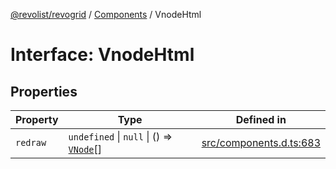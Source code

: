 [@revolist/revogrid](README.md) / [Components](Namespace.Components.md) / VnodeHtml

# Interface: VnodeHtml

## Properties

| Property | Type | Defined in |
| ------ | ------ | ------ |
| `redraw` | `undefined` \| `null` \| () => [`VNode`](Interface.VNode.md)[] | [src/components.d.ts:683](https://github.com/revolist/revogrid/blob/0ab93afcbb5b98b002edc76b162fc6cdefa047cd/src/components.d.ts#L683) |
